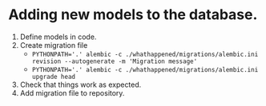 # Adding new models to the database.

1. Define models in code.
1. Create migration file
    - `PYTHONPATH='.' alembic -c ./whathappened/migrations/alembic.ini revision --autogenerate -m 'Migration message'`
    - `PYTHONPATH='.' alembic -c ./whathappened/migrations/alembic.ini upgrade head`
1. Check that things work as expected.
1. Add migration file to repository.
